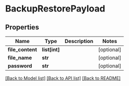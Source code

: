 # BackupRestorePayload

## Properties
Name | Type | Description | Notes
------------ | ------------- | ------------- | -------------
**file_content** | **list[int]** |  | [optional] 
**file_name** | **str** |  | [optional] 
**password** | **str** |  | [optional] 

[[Back to Model list]](../README.md#documentation-for-models) [[Back to API list]](../README.md#documentation-for-api-endpoints) [[Back to README]](../README.md)


